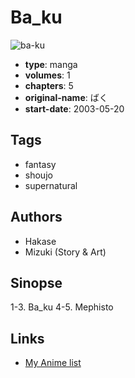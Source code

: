 # Ba_ku

![ba-ku](https://cdn.myanimelist.net/images/manga/3/160715.jpg)

-   **type**: manga
-   **volumes**: 1
-   **chapters**: 5
-   **original-name**: ばく
-   **start-date**: 2003-05-20

## Tags

-   fantasy
-   shoujo
-   supernatural

## Authors

-   Hakase
-   Mizuki (Story & Art)

## Sinopse

1-3. Ba_ku
4-5. Mephisto

## Links

-   [My Anime list](https://myanimelist.net/manga/139/Ba_ku)
